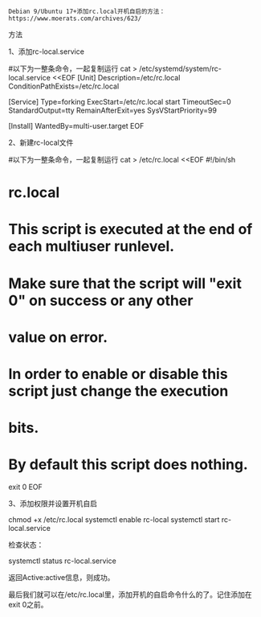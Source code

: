     Debian 9/Ubuntu 17+添加rc.local开机自启的方法：
    https://www.moerats.com/archives/623/
    
     
    
   方法

1、添加rc-local.service

#以下为一整条命令，一起复制运行
cat > /etc/systemd/system/rc-local.service <<EOF
[Unit]
Description=/etc/rc.local
ConditionPathExists=/etc/rc.local
 
[Service]
Type=forking
ExecStart=/etc/rc.local start
TimeoutSec=0
StandardOutput=tty
RemainAfterExit=yes
SysVStartPriority=99
 
[Install]
WantedBy=multi-user.target
EOF

2、新建rc-local文件

#以下为一整条命令，一起复制运行
cat > /etc/rc.local <<EOF
#!/bin/sh
#
# rc.local
#
# This script is executed at the end of each multiuser runlevel.
# Make sure that the script will "exit 0" on success or any other
# value on error.
#
# In order to enable or disable this script just change the execution
# bits.
#
# By default this script does nothing.
 
exit 0
EOF

3、添加权限并设置开机自启

chmod +x /etc/rc.local
systemctl enable rc-local
systemctl start rc-local.service

检查状态：

systemctl status rc-local.service

返回Active:active信息，则成功。
 
最后我们就可以在/etc/rc.local里，添加开机的自启命令什么的了。记住添加在exit 0之前。

